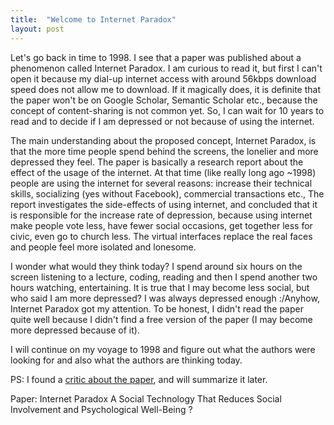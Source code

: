 ```yaml
---
title:  "Welcome to Internet Paradox"
layout: post
---
```


Let's go back in time to 1998. I see that a paper was published about a phenomenon called Internet Paradox. 
I am curious to read it, but first I can't open it because my dial-up internet access with around 56kbps download speed does not allow me to download. 
If it magically does, it is definite that the paper won't be on Google Scholar, Semantic Scholar etc., because the concept of content-sharing is not common yet. 
So, I can wait for 10 years to read and to decide if I am depressed or not because of using the internet.

The main understanding about the proposed concept, Internet Paradox, is that the more time people spend behind the screens, 
the lonelier and more depressed they feel. The paper is basically a research report about the effect of the usage of the internet. 
At that time (like really long ago ~1998) people are using the internet for several reasons: increase their technical skills, 
socializing (yes without Facebook), commercial transactions etc., The report investigates the side-effects of using internet, 
and concluded that it is responsible for the increase rate of depression, because using internet make people vote less, have fewer social occasions, 
get together less for civic, even go to church less. The virtual interfaces replace the real faces and people feel more isolated and lonesome.

I wonder what would they think today? I spend around six hours on the screen listening to a lecture, coding, 
reading and then I spend another two hours watching, entertaining. It is true that I may become less social, but who said I am more depressed? 
I was always depressed enough :/Anyhow, Internet Paradox got my attention. To be honest, I didn't read the paper quite well because 
I didn't find a free version of the paper (I may become more depressed because of it). 

I will continue on my voyage to 1998 and figure out what the authors were looking for and also what the authors are thinking today.

PS: I found a [critic about the paper](https://ubiquity.acm.org/article.cfm?id=334533), and will summarize it later.

Paper: Internet Paradox A Social Technology That Reduces Social Involvement and Psychological Well-Being ? 
